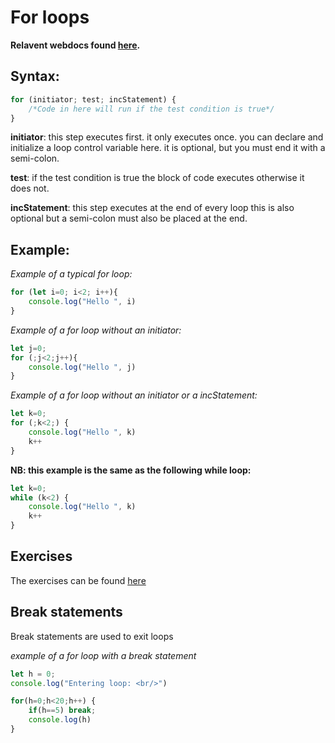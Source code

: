 # For loops

**Relavent webdocs found [here](https://developer.mozilla.org/en-US/docs/Web/JavaScript/Guide/Loops_and_iteration#for_statement).**

## Syntax:

```js
for (initiator; test; incStatement) {
	/*Code in here will run if the test condition is true*/
}
```

**initiator**: this step executes first. it only executes once. you can declare and initialize a loop control variable here.
it is optional, but you must end it with a semi-colon.

**test**: if the test condition is true the block of code executes otherwise it does not.

**incStatement**: this step executes at the end of every loop this is also optional but a semi-colon must also be placed at the end.

## Example:

*Example of a typical for loop:*
```js
for (let i=0; i<2; i++){
	console.log("Hello ", i)
}
```

*Example of a for loop without an initiator:*
```js
let j=0;
for (;j<2;j++){
	console.log("Hello ", j)
}
```

*Example of a for loop without an initiator or a incStatement:*
```js
let k=0;
for (;k<2;) {
	console.log("Hello ", k)
	k++
}
```
**NB: this example is the same as the following while loop:**
```js
let k=0;
while (k<2) {
	console.log("Hello ", k)
	k++
}
```
## Exercises
The exercises can be found [here](./exercises)

## Break statements
Break statements are used to exit loops 

*example of a for loop with a break statement*
```js
let h = 0;
console.log("Entering loop: <br/>")

for(h=0;h<20;h++) {
    if(h==5) break;
    console.log(h)
}
```

